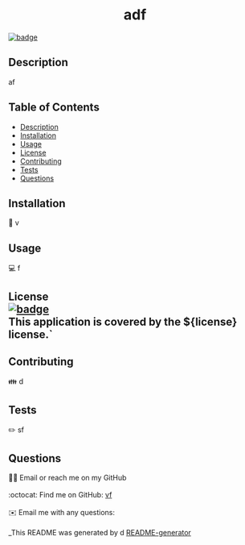 
  <h1 align="center">adf</h1>
  
[![badge](https://img.shields.io/badge/License-Apache%202.0-blue.svg)](https://opensource.org/licenses/Apache-2.0)<br />
## Description
af
## Table of Contents
- [Description](#description)
- [Installation](#installation)
- [Usage](#usage)
- [License](#license)
- [Contributing](#contributing)
- [Tests](#tests)
- [Questions](#questions)
## Installation
💾 v
## Usage
💻 f
## License <br /> [![badge](https://img.shields.io/badge/License-Apache%202.0-blue.svg)](https://opensource.org/licenses/Apache-2.0) <br /> This application is covered by the ${license} license.`
## Contributing
👪 d
## Tests
✏️ sf
## Questions
🙋‍♂️ Email or reach me on my GitHub <br />
<br />
:octocat: Find me on GitHub: [vf](https://github.com/vf)<br />
<br />
✉️ Email me with any questions: <br /><br />
_This README was generated by d [README-generator](https://github.com/cwinters87/readme-generator)
